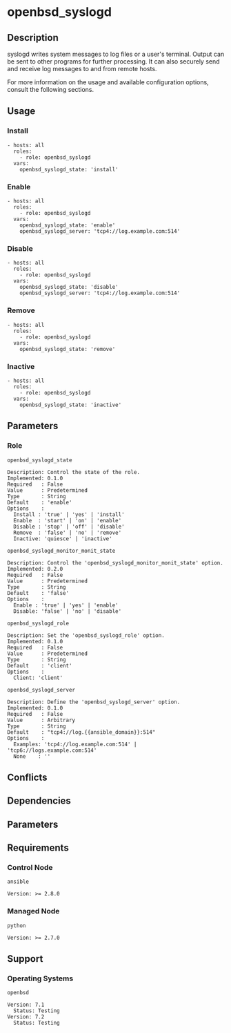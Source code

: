 # openbsd_syslogd

## Description

syslogd writes system messages to log files or a user's terminal. Output can be
sent to other programs for further processing. It can also securely send and
receive log messages to and from remote hosts.

For more information on the usage and available configuration options,
consult the following sections.

## Usage

### Install

```
- hosts: all
  roles:
    - role: openbsd_syslogd
  vars:
    openbsd_syslogd_state: 'install'
```

### Enable

```
- hosts: all
  roles:
    - role: openbsd_syslogd
  vars:
    openbsd_syslogd_state: 'enable'
    openbsd_syslogd_server: 'tcp4://log.example.com:514'
```

### Disable

```
- hosts: all
  roles:
    - role: openbsd_syslogd
  vars:
    openbsd_syslogd_state: 'disable'
    openbsd_syslogd_server: 'tcp4://log.example.com:514'
```

### Remove

```
- hosts: all
  roles:
    - role: openbsd_syslogd
  vars:
    openbsd_syslogd_state: 'remove'
```

### Inactive

```
- hosts: all
  roles:
    - role: openbsd_syslogd
  vars:
    openbsd_syslogd_state: 'inactive'
```

## Parameters

### Role

`openbsd_syslogd_state`

    Description: Control the state of the role.
    Implemented: 0.1.0
    Required   : False
    Value      : Predetermined
    Type       : String
    Default    : 'enable'
    Options    :
      Install : 'true' | 'yes' | 'install'
      Enable  : 'start' | 'on' | 'enable'
      Disable : 'stop' | 'off' | 'disable'
      Remove  : 'false' | 'no' | 'remove'
      Inactive: 'quiesce' | 'inactive'

`openbsd_syslogd_monitor_monit_state`

    Description: Control the 'openbsd_syslogd_monitor_monit_state' option.
    Implemented: 0.2.0
    Required   : False
    Value      : Predetermined
    Type       : String
    Default    : 'false'
    Options    :
      Enable : 'true' | 'yes' | 'enable'
      Disable: 'false' | 'no' | 'disable'

`openbsd_syslogd_role`

    Description: Set the 'openbsd_syslogd_role' option.
    Implemented: 0.1.0
    Required   : False
    Value      : Predetermined
    Type       : String
    Default    : 'client'
    Options    :
      Client: 'client'

`openbsd_syslogd_server`

    Description: Define the 'openbsd_syslogd_server' option.
    Implemented: 0.1.0
    Required   : False
    Value      : Arbitrary
    Type       : String
    Default    : "tcp4://log.{{ansible_domain}}:514"
    Options    :
      Examples: 'tcp4://log.example.com:514' | 'tcp6://logs.example.com:514'
      None    : ''

## Conflicts

## Dependencies

## Parameters

## Requirements

### Control Node

`ansible`

    Version: >= 2.8.0

### Managed Node

`python`

    Version: >= 2.7.0

## Support

### Operating Systems

`openbsd`

    Version: 7.1
      Status: Testing
    Version: 7.2
      Status: Testing

